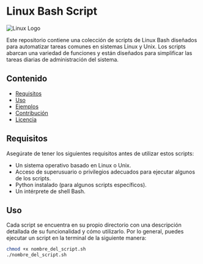 # Linux Bash Script

![Linux Logo](<img src="https://raw.githubusercontent.com/Tarikul-Islam-Anik/Animated-Fluent-Emojis/master/Emojis/Travel%20and%20places/Rocket.png" alt="Rocket" width="25" height="25" />)

Este repositorio contiene una colección de scripts de Linux Bash diseñados para automatizar tareas comunes en sistemas Linux y Unix. Los scripts abarcan una variedad de funciones y están diseñados para simplificar las tareas diarias de administración del sistema.

## Contenido

- [Requisitos](#requisitos)
- [Uso](#uso)
- [Ejemplos](#ejemplos)
- [Contribución](#contribución)
- [Licencia](#licencia)

## Requisitos

Asegúrate de tener los siguientes requisitos antes de utilizar estos scripts:

- Un sistema operativo basado en Linux o Unix.
- Acceso de superusuario o privilegios adecuados para ejecutar algunos de los scripts.
- Python instalado (para algunos scripts específicos).
- Un intérprete de shell Bash.

## Uso

Cada script se encuentra en su propio directorio con una descripción detallada de su funcionalidad y cómo utilizarlo. Por lo general, puedes ejecutar un script en la terminal de la siguiente manera:

```bash
chmod +x nombre_del_script.sh
./nombre_del_script.sh
